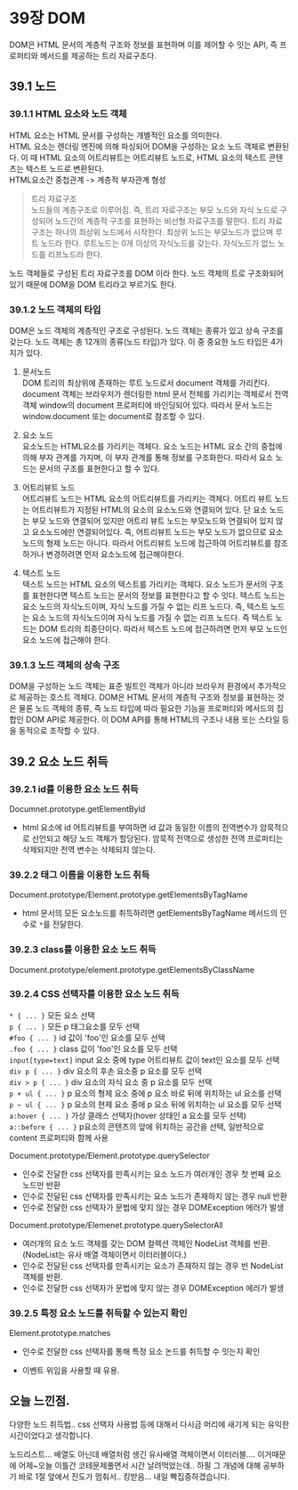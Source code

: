# 39장 DOM

DOM은 HTML 문서의 계층적 구조와 정보를 표현하며 이를 제어할 수 잇는 API, 즉 프로퍼티와 메서드를 제공하는 트리 자료구조다.

## 39.1 노드

### 39.1.1 HTML 요소와 노드 객체

HTML 요소는 HTML 문서를 구성하는 개별적인 요소를 의미한다.  
 HTML 요소는 렌더링 엔진에 의해 파싱되어 DOM을 구성하는 요소 노드 객체로 변환된다. 이 때 HTML 요소의 어트리뷰트는 어트리뷰트 노드로, HTML 요소의 텍스트 콘텐츠는 텍스트 노드로 변환된다.  
 HTML요소간 중첩관계 -> 계층적 부자관계 형성

> 트리 자료구조  
> 노드들의 계층구조로 이루어짐. 즉, 트리 자료구조는 부모 노드와 자식 노드로 구성되어 노드간의 계층적 구조를 표현하는 비선형 자료구조를 말한다. 트리 자료구조는 하나의 최상위 노드에서 시작한다. 최상위 노드는 부모노드가 없으며 루트 노드라 한다. 루트노드는 0개 이상의 자식노드를 갖는다. 자식노드가 없느 노드를 리프노드라 한다.

노드 객체들로 구성된 트리 자료구조를 DOM 이라 한다. 노드 객체의 트로 구조화되어 있기 때문에 DOM을 DOM 트리라고 부르기도 한다.

### 39.1.2 노드 객체의 타입

DOM은 노드 객체의 계층적인 구조로 구성된다. 노드 객체는 종류가 있고 상속 구조를 갖는다. 노드 객체는 총 12개의 종류(노드 타입)가 있다. 이 중 중요한 노드 타입은 4가지가 있다.

1.  문서노드  
    DOM 트리의 최상위에 존재하는 루트 노드로서 document 객체를 가리킨다. document 객체는 브라우저가 렌더링한 html 문서 전체를 가리키는 객체로서 전역 객체 window의 document 프로퍼티에 바인딩되어 있다. 따라서 문서 노드는 window.document 또는 document로 참조할 수 있다.

2.  요소 노드  
    요소노드는 HTML요소를 가리키는 객체다. 요소 노드는 HTML 요소 간의 중첩에 의해 부자 관계를 가지며, 이 부자 관계를 통해 정보를 구조화한다. 따라서 요소 노드는 문서의 구조를 표현한다고 할 수 있다.

3.  어트리뷰트 노드  
    어트리뷰트 노드는 HTML 요소의 어트리뷰트를 가리키는 객체다. 어트리 뷰트 노드는 어트리뷰트가 지정된 HTML의 요소의 요소노드와 연결되어 있다. 단 요소 노드는 부모 노드와 연결되어 있지만 어트리 뷰트 노드는 부모노드와 연결되어 있지 않고 요소노드에만 연결되어있다. 즉, 어트리뷰트 노드는 부모 노드가 없으므로 요소 노드의 형제 노드는 아니다. 따라서 어트리뷰트 노드에 접근하여 어트리뷰트를 참조하거나 변경하려면 먼저 요소노드에 접근해야한다.

4.  텍스트 노드  
    텍스트 노드는 HTML 요소의 텍스트를 가리키는 객체다. 요소 노드가 문서의 구조를 표현한다면 텍스트 노드는 문서의 정보를 표현한다고 할 수 잇다. 텍스트 노드는 요소 노드의 자식노드이며, 자식 노드를 가질 수 없는 리프 노드다. 즉, 텍스트 노드는 요소 노드의 자식노드이며 자식 노드를 가질 수 없는 리프 노드다. 즉 텍스트 노드는 DOM 트리의 최종단이다. 따라서 텍스트 노드에 접근하려면 먼저 부모 노드인 요소 노드에 접근해야 한다.

### 39.1.3 노드 객체의 상속 구조

DOM을 구성하는 노드 객체는 표준 빌트인 객체가 아니라 브라우저 환경에서 추가적으로 제공하는 호스트 객체다.
DOM은 HTML 문서의 계층적 구조와 정보를 표현하는 것은 물론 노드 객체의 종류, 즉 노드 타입에 따라 필요한 기능을 프로퍼티와 메서드의 집합인 DOM API로 제공한다. 이 DOM API를 통해 HTML의 구조나 내용 또는 스타일 등을 동적으로 조작할 수 있다.

## 39.2 요소 노드 취득

### 39.2.1 id를 이용한 요소 노드 취득

Documnet.prototype.getElementById

- html 요소에 id 어트리뷰트를 부여하면 id 값과 동일한 이름의 전역변수가 암묵적으로 선언되고 해당 노드 객체가 할당된다. 암묵적 전역으로 생성한 전역 프로퍼티는 삭제되지만 전역 변수는 삭제되지 않는다.

### 39.2.2 태그 이름을 이용한 노드 취득

Document.prototype/Element.prototype.getElementsByTagName

- html 문서의 모든 요소노드를 취득하려면 getElementsByTagName 메서드의 인수로 `*`를 전달한다.

### 39.2.3 class를 이용한 요소 노드 취득

Document.prototype/element.prototype.getElementsByClassName

### 39.2.4 CSS 선택자를 이용한 요소 노드 취득

`* { ... }` 모든 요소 선택  
`p { ... }` 모든 p 태그요소를 모두 선택  
`#foo { ... }` id 값이 'foo'인 요소를 모두 선택  
`.foo { ... }` class 값이 'foo'인 요소를 모두 선택  
`input[type=text]` input 요소 중에 type 어트리뷰트 값이 text인 요소를 모두 선택  
`div p { ... }` div 요소의 후손 요소중 p 요소를 모두 선택  
`div > p { ... }` div 요소의 자식 요소 중 p 요소를 모두 선택  
`p + ul { ... }` p 요소의 형제 요소 중에 p 요소 바로 뒤에 위치하는 ul 요소를 선택  
`p ~ ul { ... }` p 요소의 현제 요소 중에 p 요소 뒤에 위치하는 ul 요소를 모두 선택  
`a:hover { ... }` 가상 클래스 선택자(hover 상태인 a 요소를 모두 선택)  
`a::before { ... }` p요소의 콘텐츠의 앞에 위치하는 공간을 선택, 일반적으로 content 프로퍼티와 함께 사용

Document.prototype/Element.prototype.querySelector

- 인수로 전달한 css 선택자를 만족시키는 요소 노드가 여러개인 경우 첫 번째 요소 노드만 반환
- 인수로 전달된 css 선택자를 만족시키는 요소 노드가 존재하지 않는 경우 null 반환
- 인수로 전달한 css 선택자가 문법에 맞지 않는 경우 DOMException 에러가 발생

Document.prototype/Elemenet.prototype.querySelectorAll

- 여러개의 요소 노드 객체를 갖는 DOM 컬렉션 객체인 NodeList 객체를 반환. (NodeList는 유사 배열 객체이면서 이터러블이다.)
- 인수로 전달된 css 선택자를 만족시키는 요소가 존재하지 않는 경우 빈 NodeList 객체를 반환.
- 인수로 전달한 css 선택자가 문법에 맞지 않는 경우 DOMException 에러가 발생

### 39.2.5 특정 요소 노드를 취득할 수 있는지 확인

Element.prototype.matches

- 인수로 전달한 css 선택자를 통해 특정 요소 논드를 취득할 수 잇는지 확인

* 이벤트 위임을 사용할 때 유용.

## 오늘 느낀점.

다양한 노드 취득법.. css 선택자 사용법 등에 대해서 다시금 머리에 새기게 되는 유익한 시간이었다고 생각합니다.

노드리스트... 배열도 아닌데 배열처럼 생긴 유사배열 객체이면서 이터러블....
이거때문에 어제~오늘 이틀간 코테문제풀면서 시간 날려먹었는데.. 하필 그 개념에 대해 공부하기 바로 1절 앞에서 진도가 멈춰서.. 킹받음...
내일 빡집중하겠습니다.
